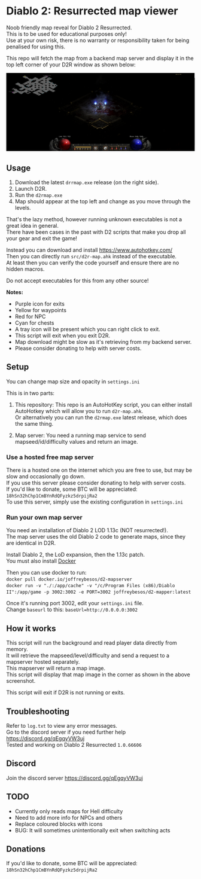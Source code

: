 # Diablo 2: Resurrected map viewer

Noob friendly map reveal for Diablo 2 Resurrected.  
This is to be used for educational purposes only!  
Use at your own risk, there is no warranty or responsibility taken for being penalised for using this.  

This repo will fetch the map from a backend map server and display it in the top left corner of your D2R window as shown below:

![Durance of Hate Level 2](duranceofhate2.png)

## Usage

1. Download the latest `drrmap.exe` release (on the right side).
2. Launch D2R.
3. Run the `d2rmap.exe`
4. Map should appear at the top left and change as you move through the levels.

That's the lazy method, however running unknown executables is not a great idea in general.  
There have been cases in the past with D2 scripts that make you drop all your gear and exit the game!  

Instead you can download and install <https://www.autohotkey.com/>  
Then you can directly run `src/d2r-map.ahk` instead of the executable.  
At least then you can verify the code yourself and ensure there are no hidden macros.  

Do not accept executables for this from any other source!

**Notes:**

- Purple icon for exits
- Yellow for waypoints
- Red for NPC
- Cyan for chests  
- A tray icon will be present which you can right click to exit.
- This script will exit when you exit D2R.
- Map download might be slow as it's retrieving from my backend server.
- Please consider donating to help with server costs.

## Setup

You can change map size and opacity in `settings.ini`  

This is in two parts:

1. This repository:
This repo is an AutoHotKey script, you can either install AutoHotkey which will allow you to run `d2r-map.ahk`.  
Or alternatively you can run the `d2rmap.exe` latest release, which does the same thing.

2. Map server:
You need a running map service to send mapseed/id/difficulty values and return an image.

### Use a hosted free map server

There is a hosted one on the internet which you are free to use, but may be slow and occasionally go down.  
If you use this server please consider donating to help with server costs.  
If you'd like to donate, some BTC will be appreciated:  
`18hSn32hChp1CmBYnRdQFyzkz5drpijRa2`  
To use this server, simply use the existing configuration in `settings.ini`

### Run your own map server

You need an installation of Diablo 2 LOD 1.13c (NOT resurrected!).  
The map server uses the old Diablo 2 code to generate maps, since they are identical in D2R.

Install Diablo 2, the LoD expansion, then the 1.13c patch.  
You must also install [Docker](https://docs.docker.com/get-docker/)  

Then you can use docker to run:  
`docker pull docker.io/joffreybesos/d2-mapserver`  
`docker run -v "./:/app/cache" -v "/c/Program Files (x86)/Diablo II":/app/game -p 3002:3002 -e PORT=3002 joffreybesos/d2-mapper:latest`

Once it's running port 3002, edit your `settings.ini` file.  
Change `baseurl` to this: `baseUrl=http://0.0.0.0:3002`

## How it works

This script will run the background and read player data directly from memory.  
It will retrieve the mapseed/level/difficulty and send a request to a mapserver hosted separately.  
This mapserver will return a map image.  
This script will display that map image in the corner as shown in the above screenshot.  

This script will exit if D2R is not running or exits.  

## Troubleshooting

Refer to `log.txt` to view any error messages.  
Go to the discord server if you need further help <https://discord.gg/qEgqyVW3uj>  
Tested and working on Diablo 2 Resurrected `1.0.66606`

## Discord

Join the discord server  <https://discord.gg/qEgqyVW3uj>

## TODO

- Currently only reads maps for Hell difficulty  
- Need to add more info for NPCs and others
- Replace coloured blocks with icons
- BUG: It will sometimes unintentionally exit when switching acts

## Donations

If you'd like to donate, some BTC will be appreciated:  
`18hSn32hChp1CmBYnRdQFyzkz5drpijRa2`  
